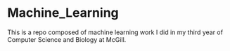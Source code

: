 # Machine_Learning
This is a repo composed of machine learning work I did in my third year of Computer Science and Biology at McGill. 
